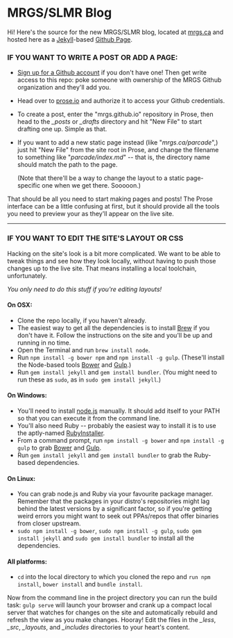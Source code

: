 # MRGS/SLMR Blog

Hi! Here's the source for the new MRGS/SLMR blog, located at [mrgs.ca](http://mrgs.ca) and hosted here as a [Jekyll](http://jekyllrb.com)-based [Github Page](https://pages.github.com/).

### IF YOU WANT TO WRITE A POST OR ADD A PAGE:

-   [Sign up for a Github account](https://github.com/join) if you don't have one! Then get write access to this repo: poke someone with ownership of the MRGS Github organization and they'll add you.

-   Head over to [prose.io](http://prose.io) and authorize it to access your Github credentials.

-   To create a post, enter the "mrgs.github.io" repository in Prose, then head to the *_posts* or *_drafts* directory and hit "New File" to start drafting one up. Simple as that.

-   If you want to add a new static page instead (like "*mrgs.ca/parcade*",) just hit "New File" from the site root in Prose, and change the filename to something like "*parcade/index.md*" -- that is, the directory name should match the path to the page.

    (Note that there'll be a way to change the layout to a static page-specific one when we get there. Sooooon.)

That should be all you need to start making pages and posts! The Prose interface can be a little confusing at first, but it should provide all the tools you need to preview your as they'll appear on the live site.

---

### IF YOU WANT TO EDIT THE SITE'S LAYOUT OR CSS

Hacking on the site's look is a bit more complicated. We want to be able to tweak things and see how they look locally, without having to push those changes up to the live site. That means installing a local toolchain, unfortunately.

*You only need to do this stuff if you're editing layouts!*

#### On OSX:

- Clone the repo locally, if you haven't already.
- The easiest way to get all the dependencies is to install [Brew](http://brew.sh) if you don't have it. Follow the instructions on the site and you'll be up and running in no time.
- Open the Terminal and run `brew install node`.
- Run `npm install -g bower npm` and `npm install -g gulp`. (These'll install the Node-based tools [Bower](http://bower.io) and [Gulp](http://gulpjs.com/).)
- Run `gem install jekyll` and `gem install bundler`. (You might need to run these as `sudo`, as in `sudo gem install jekyll`.)

#### On Windows:

- You'll need to install [node.js](http://nodejs.org/) manually. It should add itself to your PATH so that you can execute it from the command line.
- You'll also need Ruby -- probably the easiest way to install it is to use the aptly-named [RubyInstaller](http://rubyinstaller.org/).
- From a command prompt, run `npm install -g bower` and `npm install -g gulp` to grab [Bower](http://bower.io) and [Gulp](http://gulpjs.com/).
- Run `gem install jekyll` and `gem install bundler` to grab the Ruby-based dependencies.

#### On Linux:

- You can grab node.js and Ruby via your favourite package manager. Remember that the packages in your distro's repositories might lag behind the latest versions by a significant factor, so if you're getting weird errors you might want to seek out PPAs/repos that offer binaries from closer upstream.
- `sudo npm install -g bower`, `sudo npm install -g gulp`, `sudo gem install jekyll` and `sudo gem install bundler` to install all the dependencies.


#### All platforms:

- `cd` into the local directory to which you cloned the repo and `run npm install`, `bower install` and `bundle install`.

Now from the command line in the project directory you can run the build task: `gulp serve` will launch your browser and crank up a compact local server that watches for changes on the site and automatically rebuild and refresh the view as you make changes. Hooray! Edit the files in the *_less*, *_src*, *_layouts*, and *_includes* directories to your heart's content.